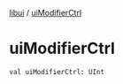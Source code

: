 [libui](index.md) / [uiModifierCtrl](./ui-modifier-ctrl.md)

# uiModifierCtrl

`val uiModifierCtrl: UInt`